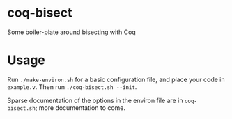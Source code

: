 coq-bisect
==========

Some boiler-plate around bisecting with Coq


Usage
==========

Run `./make-environ.sh` for a basic configuration file, and place your
code in `example.v`.  Then run `./coq-bisect.sh --init`.

Sparse documentation of the options in the environ file are in
`coq-bisect.sh`; more documentation to come.
